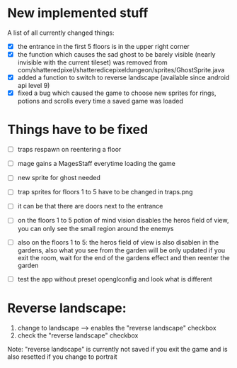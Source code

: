 New implemented stuff
=============
A list of all currently changed things:
- [x] the entrance in the first 5 floors is in the upper right corner
- [x] the function which causes the sad ghost to be barely visible (nearly invisible with the current tileset) was removed from com/shatteredpixel/shatteredicepixeldungeon/sprites/GhostSprite.java
- [x] added a function to switch to reverse landscape (available since android api level 9)
- [x] fixed a bug which caused the game to choose new sprites for rings, potions and scrolls every time a saved game was loaded

Things have to be fixed
============
- [ ] traps respawn on reentering a floor
- [ ] mage gains a MagesStaff everytime loading the game
- [ ] new sprite for ghost needed
- [ ] trap sprites for floors 1 to 5 have to be changed in traps.png
- [ ] it can be that there are doors next to the entrance
- [ ] on the floors 1 to 5 potion of mind vision disables the heros field of view, you can only see the small region around the enemys
- [ ] also on the floors 1 to 5: the heros field of view is also disablen in the gardens, also what you see from the garden will be only updated if you exit the room, wait for the end of the gardens effect and then reenter the garden 
- [ ] test the app without preset openglconfig and look what is different


Reverse landscape:
============
1. change to landscape --> enables the "reverse landscape" checkbox
2. check the "reverse landscape" checkbox

Note: "reverse landscape" is currently not saved if you exit the game and is also resetted if you change to portrait
